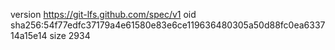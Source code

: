 version https://git-lfs.github.com/spec/v1
oid sha256:54f77edfc37179a4e61580e83e6ce119636480305a50d88fc0ea633714a15e14
size 2934
